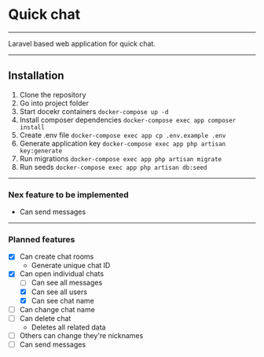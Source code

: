     
# Quick chat

---

Laravel based web application for quick chat.

---

## Installation

1. Clone the repository
2. Go into project folder
3. Start docekr containers `docker-compose up -d`
4. Install composer dependencies `docker-compose exec app composer install`
5. Create .env file `docker-compose exec app cp .env.example .env`
6. Generate application key `docker-compose exec app php artisan key:generate`
7. Run migrations `docker-compose exec app php artisan migrate`
8. Run seeds `docker-compose exec app php artisan db:seed`

---

### Nex feature to be implemented

- Can send messages

---

### Planned features

- [x] Can create chat rooms
  - Generate unique chat ID
- [x] Can open individual chats
  - [ ] Can see all messages
  - [x] Can see all users
  - [x] Can see chat name
- [ ] Can change chat name
- [ ] Can delete chat
  - Deletes all related data
- [ ] Others can change they're nicknames
- [ ] Can send messages

